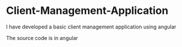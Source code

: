 # Client-Management-Application
I have developed a basic client management application using angular

The source code is in angular

